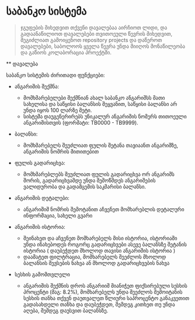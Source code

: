# საბანკო სისტემა
> ჯგუფების მიხედვით თქვენი დავალებაა აირჩიოთ ლიდი, და გადაანაწილიოთ დავალებები თვითოეული წევრის მიხედვით, შეგიძლიათ გამოიყენოთ repository projects და დაწეროთ დავალებები, საბოლოოს ყველა წევრა უნდა მიიღოს მონაწილეობა და გაწიოს კოლაბორაცია პროექტში.

** დავალება

საბანკო სისტემის ძირითადი ფუნქციები:

- ანგარიშის შექმნა:
  - მომხმარებელები შექმნიან ახალ საბანკო ანგარიშსს მათი სახელისა და საწყისი ბალანსის შეყვანით, საწყისი ბალანსი არ უნდა იყოს 100 ლარზე მეტი.
  - სისტემა დაუგენერირებს უნიკალურ ანგარიშის ნომერს თითოეული ანგარიშისთვის (ფორმატი: TB0000 - TB9999).
  
- ბალანსი:
  - მომხმარებელს შეუძლიათ ფულის შეტანა თავიაანთ ანგარიშზე, ანგარიშის ნომრის მითითებით

- ფულის გადარიცხვა:
  - მომხმარებლებს შეუძლიათ ფულის გადარიცხვა ორ ანგარიშს შორის, გადარიცხვამდე უნდა შემოწმდეს ანგარიშების ვალიდურობა და გადამცემის საკმარისი ბალანსი.
  
- ანგარიშის დეტალები:
  - ანგარიშიშ ნომრის შემოტანით აჩვენეთ მომხარებლის დეტალური ინფორმაცია, სახელი გვარი

- ანგარიშის ისტორია:
  - შეინახეთ და აჩვენეთ მომხარებელს მისი ისტორია, ისტორიაში უნდა ინახებოდეს როგორც გადარიცხვები ასევე ბალანსზე შეტანის ისტორია ( დაუბეჭდეთ მხოლოდ თავისი ანგარიშის ისტორია )
  - დაამატეთ ფილტრაცია, მომხარებელს შეეძლოს მხოლოდ ბალანსის შევსების ნახვა ან მხოლოდ გადარიცხვების ნახვა

- სესხის გამომთვლელი
  - ანგარიშის შექმნის დროს ანგარიიშ მიანიჭეთ ფიქსირებული სესხის პროცენტი (მაგ: 8.2%), მომხარებელს უნდა შეეძლოს შემოიტანის სესხის თანხა თქვენ დაუთვალეთ წლიური საპროცენტო განაკვეთით გადასახდელი თანხა და დაუბეჭდეთ, შემდეგ კითხეთ თუ უნდა აღება, შემდეგ დაუსვით ბალანსზე.
